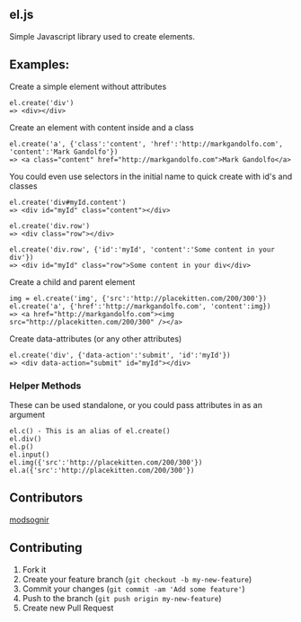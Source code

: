 ## el.js

Simple Javascript library used to create elements. 

## Examples:

Create a simple element without attributes

    el.create('div')
    => <div></div>

Create an element with content inside and a class

    el.create('a', {'class':'content', 'href':'http://markgandolfo.com', 'content':'Mark Gandolfo'})
    => <a class="content" href="http://markgandolfo.com">Mark Gandolfo</a>

You could even use selectors in the initial name to quick create with id's and classes

    el.create('div#myId.content')
    => <div id="myId" class="content"></div>

    el.create('div.row')
    => <div class="row"></div>
    
    el.create('div.row', {'id':'myId', 'content':'Some content in your div'})
    => <div id="myId" class="row">Some content in your div</div>

Create a child and parent element

    img = el.create('img', {'src':'http://placekitten.com/200/300'})
    el.create('a', {'href':'http://markgandolfo.com', 'content':img})
    => <a href="http://markgandolfo.com"><img src="http://placekitten.com/200/300" /></a>

Create data-attributes (or any other attributes)

    el.create('div', {'data-action':'submit', 'id':'myId'})
    => <div data-action="submit" id="myId"></div>


### Helper Methods
These can be used standalone, or you could pass attributes in as an argument

    el.c() - This is an alias of el.create()
    el.div()
    el.p()
    el.input()
    el.img({'src':'http://placekitten.com/200/300'})
    el.a({'src':'http://placekitten.com/200/300'})

## Contributors
[modsognir](https://github.com/modsognir)

## Contributing

1. Fork it
2. Create your feature branch (`git checkout -b my-new-feature`)
3. Commit your changes (`git commit -am 'Add some feature'`)
4. Push to the branch (`git push origin my-new-feature`)
5. Create new Pull Request
